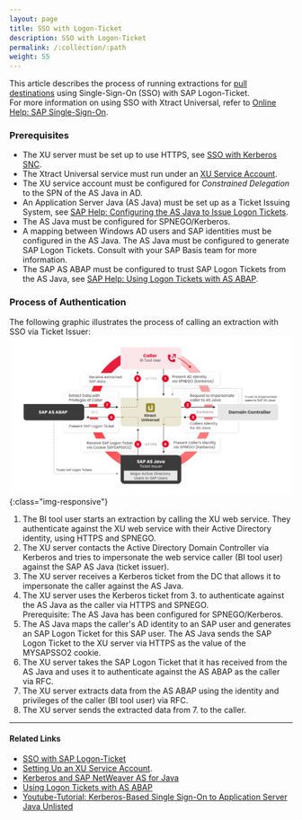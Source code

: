```yaml
---
layout: page
title: SSO with Logon-Ticket
description: SSO with Logon-Ticket
permalink: /:collection/:path
weight: 55
---
```


This article describes the process of running extractions for [pull destinations](https://help.theobald-software.com/en/xtract-universal/destinations#pull-and-push-destinations) using Single-Sign-On (SSO) with SAP Logon-Ticket. <br>
For more information on using SSO with Xtract Universal, refer to [Online Help: SAP Single-Sign-On](https://help.theobald-software.com/en/xtract-universal/advanced-techniques/sap-single-sign-on).

### Prerequisites

- The XU server must be set up to use HTTPS, see [SSO with Kerberos SNC](https://help.theobald-software.com/en/xtract-universal/advanced-techniques/sap-single-sign-on/sso-with-kerberos-snc). 
- The Xtract Universal service must run under an [XU Service Account](https://help.theobald-software.com/en/xtract-universal/advanced-techniques/service-account).
- The XU service account must be configured for *Constrained Delegation* to the SPN of the AS Java in AD.
- An Application Server Java (AS Java) must be set up as a Ticket Issuing System, see [SAP Help: Configuring the AS Java to Issue Logon Tickets](https://help.sap.com/doc/saphelp_nw75/7.5.5/EN-US/4a/412251343f2ab1e10000000a42189c/frameset.htm).
- The AS Java must be configured for SPNEGO/Kerberos.
- A mapping between Windows AD users and SAP identities must be configured in the AS Java. 
The AS Java must be configured to generate SAP Logon Tickets.
Consult with your SAP Basis team for more information.
- The SAP AS ABAP must be configured to trust SAP Logon Tickets from the AS Java, see [SAP Help: Using Logon Tickets with AS ABAP](https://help.sap.com/doc/saphelp_nw75/7.5.5/en-US/9d/472b83bbed4915b84b30e539c625ae/frameset.htm).

### Process of Authentication

The following graphic illustrates the process of calling an extraction with SSO via Ticket Issuer:<br>
![SSO-with-Logon-Ticket1](/img/contents/SSO-with-Logon-Ticket.png){:class="img-responsive"}

1. The BI tool user starts an extraction by calling the XU web service. 
They authenticate against the XU web service with their Active Directory identity, using HTTPS and SPNEGO.<br>
2. The XU server contacts the Active Directory Domain Controller via Kerberos and tries to impersonate the web service caller (BI tool user) against the SAP AS Java (ticket issuer).
3. The XU server receives a Kerberos ticket from the DC that allows it to impersonate the caller against the AS Java.<br>
4. The XU server uses the Kerberos ticket from 3. to authenticate against the AS Java as the caller via HTTPS and SPNEGO.<br>Prerequisite: The AS Java has been configured for SPNEGO/Kerberos.
5. The AS Java maps the caller's AD identity to an SAP user and generates an SAP Logon Ticket for this SAP user. 
The AS Java sends the SAP Logon Ticket to the XU server via HTTPS as the value of the MYSAPSSO2 cookie.<br>
6. The XU server takes the SAP Logon Ticket that it has received from the AS Java and uses it to authenticate against the AS ABAP as the caller via RFC.<br>
7. The XU server extracts data from the AS ABAP using the identity and privileges of the caller (BI tool user) via RFC.
8. The XU server sends the extracted data from 7. to the caller.

******

#### Related Links
- [SSO with SAP Logon-Ticket](https://help.theobald-software.com/en/xtract-universal/advanced-techniques/sap-single-sign-on/sso-with-sap-logon-ticket)
- [Setting Up an XU Service Account](https://help.theobald-software.com/en/xtract-universal/advanced-techniques/service-account).
- [Kerberos and SAP NetWeaver AS for Java](https://help.sap.com/doc/saphelp_nw75/7.5.5/EN-US/4c/8a4d292e2849a8b7cbd229be5c94a5/frameset.htm)
- [Using Logon Tickets with AS ABAP](https://help.sap.com/doc/saphelp_nw75/7.5.5/EN-US/d0/dc33c460a243929b7ec120f55af101/frameset.htm)
- [Youtube-Tutorial: Kerberos-Based Single Sign-On to Application Server Java Unlisted](https://www.youtube.com/watch?v=GRIkarGsU5U)